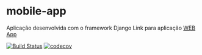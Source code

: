 # mobile-app
Aplicação desenvolvida com o framework Django
Link para aplicação [WEB App](https://github.com/maxProgrammer/mobile-app)

[![Build Status](https://app.travis-ci.com/maxProgrammer/web-app.svg?branch=main)](https://app.travis-ci.com/maxProgrammer/web-app)
[![codecov](https://codecov.io/gh/maxProgrammer/web-app/branch/main/graph/badge.svg?token=5IOO23FLTP)](https://codecov.io/gh/maxProgrammer/web-app)




